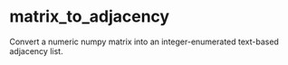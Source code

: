 matrix_to_adjacency
===================

Convert a numeric numpy matrix into an integer-enumerated text-based adjacency list.